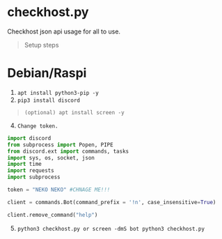 # checkhost.py
Checkhost json api usage for all to use.

>Setup steps

# Debian/Raspi
1. `apt install python3-pip -y`
2. `pip3 install discord`
> `(optional) apt install screen -y`
4. `Change token.`
```python
import discord
from subprocess import Popen, PIPE
from discord.ext import commands, tasks
import sys, os, socket, json
import time
import requests
import subprocess

token = "NEKO NEKO" #CHNAGE ME!!!

client = commands.Bot(command_prefix = '!n', case_insensitive=True)

client.remove_command("help")
```
5. `python3 checkhost.py or screen -dmS bot python3 checkhost.py`
